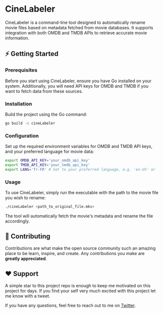 # CineLabeler

CineLabeler is a command-line tool designed to automatically rename movie files based on metadata fetched from movie databases. It supports integration with both OMDB and TMDB APIs to retrieve accurate movie information.

## ⚡ Getting Started

### Prerequisites

Before you start using CineLabeler, ensure you have Go installed on your system. Additionally, you will need API keys for OMDB and TMDB if you want to fetch data from these sources.

### Installation

Build the project using the Go command:

```bash
go build -o cineLabeler
```

### Configuration

Set up the required environment variables for OMDB and TMDB API keys, and your preferred language for movie data:

```bash
export OMDB_API_KEY='your_omdb_api_key'
export TMDB_API_KEY='your_tmdb_api_key'
export LANG='fr-FR' # Set to your preferred language, e.g. 'en-US' or 'fr-FR' https://developer.themoviedb.org/docs/languages
```

### Usage

To use CineLabeler, simply run the executable with the path to the movie file you wish to rename:

```bash
./cineLabeler <path_to_original_file.mkv>
```

The tool will automatically fetch the movie's metadata and rename the file accordingly.

## 🍰 Contributing
Contributions are what make the open source community such an amazing place to be learn, inspire, and create. Any contributions you make are **greatly appreciated**.

## ❤️ Support
A simple star to this project repo is enough to keep me motivated on this project for days. If you find your self very much excited with this project let me know with a tweet.

If you have any questions, feel free to reach out to me on [Twitter](https://twitter.com/xxPHDxx).